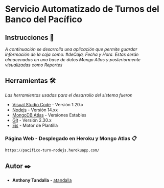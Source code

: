 # Servicio Automatizado de Turnos del Banco del Pacífico


## Instrucciones 🚀

_A continuación se desarrolla una aplicación que permite guardar información de la caja como: #deCaja, Fecha y Hora. Estas serán almacenadas en una base de datos Mongo Atlas y posteriormente visualizadas como Reportes_

## Herramientas 🛠️

_Las herramientas usadas para el desarrollo del sistema fueron_

* [Visual Studio Code]() - Versión 1.20.x
* [Nodejs]() - Versión 14.xx
* [MongoDB Atlas]() - Versiones Estables
* [Git]() - Versión 2.30.x
* [Ejs]() - Motor de Plantilla

### Página Web - Desplegado en Heroku y Mongo Atlas 📋

```
https://pacifico-turn-nodejs.herokuapp.com/
```

## Autor ✒️

* **Anthony Tandalla** - [atandalla](https://github.com/atandalla)



